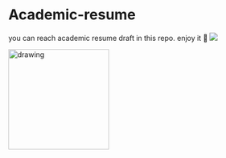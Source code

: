 # Academic-resume
you can reach academic resume draft in this repo. 
enjoy it :muscle:
![](https://user-images.githubusercontent.com/74038190/216121964-513bdf95-3c8c-429a-82bc-7c770caca8fc.png)

<img src="https://user-images.githubusercontent.com/74038190/216121964-513bdf95-3c8c-429a-82bc-7c770caca8fc.png" alt="drawing" width="200"/>
